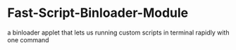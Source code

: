 # Fast-Script-Binloader-Module
a binloader applet that lets us running custom scripts in terminal rapidly with one command
